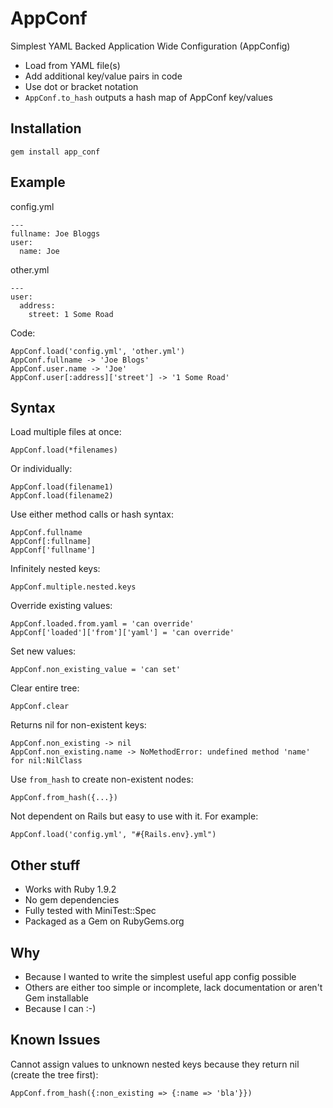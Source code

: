 AppConf
=======
Simplest YAML Backed Application Wide Configuration (AppConfig)

* Load from YAML file(s)
* Add additional key/value pairs in code
* Use dot or bracket notation
* `AppConf.to_hash` outputs a hash map of AppConf key/values

Installation
----------------------------------
    gem install app_conf

Example
----------------------------------

config.yml

    ---
    fullname: Joe Bloggs
    user:
      name: Joe

other.yml

    ---
    user:
      address:
        street: 1 Some Road

Code:

    AppConf.load('config.yml', 'other.yml')
    AppConf.fullname -> 'Joe Blogs'
    AppConf.user.name -> 'Joe'
    AppConf.user[:address]['street'] -> '1 Some Road'

Syntax
----------------------------------

Load multiple files at once:

    AppConf.load(*filenames)

Or individually:

    AppConf.load(filename1)
    AppConf.load(filename2)

Use either method calls or hash syntax:

    AppConf.fullname
    AppConf[:fullname]
    AppConf['fullname']

Infinitely nested keys:

    AppConf.multiple.nested.keys

Override existing values:

    AppConf.loaded.from.yaml = 'can override'
    AppConf['loaded']['from']['yaml'] = 'can override'

Set new values:

    AppConf.non_existing_value = 'can set'

Clear entire tree:

    AppConf.clear

Returns nil for non-existent keys:

    AppConf.non_existing -> nil
    AppConf.non_existing.name -> NoMethodError: undefined method 'name' for nil:NilClass

Use `from_hash` to create non-existent nodes:

    AppConf.from_hash({...})

Not dependent on Rails but easy to use with it. For example:

    AppConf.load('config.yml', "#{Rails.env}.yml")

Other stuff
----------------------------------
* Works with Ruby 1.9.2
* No gem dependencies
* Fully tested with MiniTest::Spec
* Packaged as a Gem on RubyGems.org

Why
----------------------------------
* Because I wanted to write the simplest useful app config possible
* Others are either too simple or incomplete, lack documentation or aren't Gem installable
* Because I can :-)

Known Issues
----------------------------------
Cannot assign values to unknown nested keys because they return nil (create the tree first):

    AppConf.from_hash({:non_existing => {:name => 'bla'}})

